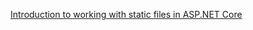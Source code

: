 [Introduction to working with static files in ASP.NET Core](https://docs.microsoft.com/en-us/aspnet/core/fundamentals/static-files)

